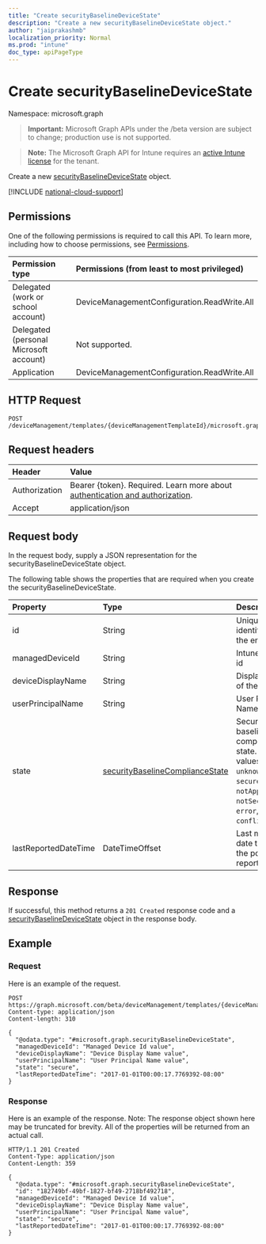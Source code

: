 ```yaml
---
title: "Create securityBaselineDeviceState"
description: "Create a new securityBaselineDeviceState object."
author: "jaiprakashmb"
localization_priority: Normal
ms.prod: "intune"
doc_type: apiPageType
---
```


# Create securityBaselineDeviceState

Namespace: microsoft.graph

> **Important:** Microsoft Graph APIs under the /beta version are subject to change; production use is not supported.

> **Note:** The Microsoft Graph API for Intune requires an [active Intune license](https://go.microsoft.com/fwlink/?linkid=839381) for the tenant.

Create a new [securityBaselineDeviceState](../resources/intune-deviceintent-securitybaselinedevicestate.md) object.

[!INCLUDE [national-cloud-support](../../includes/all-clouds.md)]

## Permissions
One of the following permissions is required to call this API. To learn more, including how to choose permissions, see [Permissions](/graph/permissions-reference).

|Permission type|Permissions (from least to most privileged)|
|:---|:---|
|Delegated (work or school account)|DeviceManagementConfiguration.ReadWrite.All|
|Delegated (personal Microsoft account)|Not supported.|
|Application|DeviceManagementConfiguration.ReadWrite.All|

## HTTP Request
<!-- {
  "blockType": "ignored"
}
-->
``` http
POST /deviceManagement/templates/{deviceManagementTemplateId}/microsoft.graph.securityBaselineTemplate/deviceStates
```

## Request headers
|Header|Value|
|:---|:---|
|Authorization|Bearer {token}. Required. Learn more about [authentication and authorization](/graph/auth/auth-concepts).|
|Accept|application/json|

## Request body
In the request body, supply a JSON representation for the securityBaselineDeviceState object.

The following table shows the properties that are required when you create the securityBaselineDeviceState.

|Property|Type|Description|
|:---|:---|:---|
|id|String|Unique identifier of the entity|
|managedDeviceId|String|Intune device id|
|deviceDisplayName|String|Display name of the device|
|userPrincipalName|String|User Principal Name|
|state|[securityBaselineComplianceState](../resources/intune-deviceintent-securitybaselinecompliancestate.md)|Security baseline compliance state. Possible values are: `unknown`, `secure`, `notApplicable`, `notSecure`, `error`, `conflict`.|
|lastReportedDateTime|DateTimeOffset|Last modified date time of the policy report|



## Response
If successful, this method returns a `201 Created` response code and a [securityBaselineDeviceState](../resources/intune-deviceintent-securitybaselinedevicestate.md) object in the response body.

## Example

### Request
Here is an example of the request.
``` http
POST https://graph.microsoft.com/beta/deviceManagement/templates/{deviceManagementTemplateId}/microsoft.graph.securityBaselineTemplate/deviceStates
Content-type: application/json
Content-length: 310

{
  "@odata.type": "#microsoft.graph.securityBaselineDeviceState",
  "managedDeviceId": "Managed Device Id value",
  "deviceDisplayName": "Device Display Name value",
  "userPrincipalName": "User Principal Name value",
  "state": "secure",
  "lastReportedDateTime": "2017-01-01T00:00:17.7769392-08:00"
}
```

### Response
Here is an example of the response. Note: The response object shown here may be truncated for brevity. All of the properties will be returned from an actual call.
``` http
HTTP/1.1 201 Created
Content-Type: application/json
Content-Length: 359

{
  "@odata.type": "#microsoft.graph.securityBaselineDeviceState",
  "id": "182749bf-49bf-1827-bf49-2718bf492718",
  "managedDeviceId": "Managed Device Id value",
  "deviceDisplayName": "Device Display Name value",
  "userPrincipalName": "User Principal Name value",
  "state": "secure",
  "lastReportedDateTime": "2017-01-01T00:00:17.7769392-08:00"
}
```
